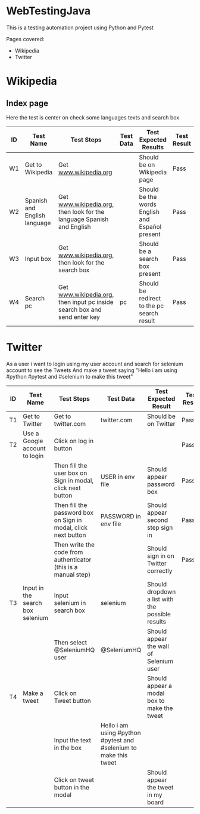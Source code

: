 # WebTestingJava

This is a testing automation project using Python and Pytest

Pages covered:

- Wikipedia
- Twitter

# Wikipedia

## Index page

Here the test is center on check some languages texts and search box

| ID | Test Name                    | Test Steps                                                                | Test Data | Test Expected Results                           | Test Result |
|----|------------------------------|---------------------------------------------------------------------------|-----------|-------------------------------------------------|-------------|
| W1 | Get to Wikipedia             | Get www.wikipedia.org                                                     |           | Should be on Wikipedia page                     | Pass        |
| W2 | Spanish and English language | Get www.wikipedia.org, then look for the language Spanish and English     |           | Should be the words English and Español present | Pass        |
| W3 | Input box                    | Get www.wikipedia.org, then look for the search box                       |           | Should be a search box present                  | Pass        |
| W4 | Search pc                    | Get www.wikipedia.org, then input pc inside search box and send enter key | pc        | Should be redirect to the pc search result      | Pass        |


# Twitter

As a user i want to login using my user account and search for selenium account to see the Tweets
And make a tweet saying "Hello i am using #python #pytest and #selenium to make this tweet"

| ID | Test Name                        | Test Steps                                                     | Test Data                                                         | Test Expected Result                             | Test Result |
|----|----------------------------------|----------------------------------------------------------------|-------------------------------------------------------------------|--------------------------------------------------|-------------|
| T1 | Get to Twitter                   | Get to twitter.com                                             | twitter.com                                                       | Should be on Twitter                             | Passed      |
| T2 | Use a Google account to login    | Click on log in button                                         |                                                                   |                                                  | Passed      |
|    |                                  | Then fill the user box on Sign in modal, click next button     | USER in env file                                                  | Should appear password box                       | Passed      |
|    |                                  | Then fill the password box on Sign in modal, click next button | PASSWORD in env file                                              | Should appear second step sign in                | Passed      |
|    |                                  | Then write the code from authenticator (this is a manual step) |                                                                   | Should sign in on Twitter correctly              | Passed      |
| T3 | Input in the search box selenium | Input selenium in search box                                   | selenium                                                          | Should dropdown a list with the possible results |             |
|    |                                  | Then select @SeleniumHQ user                                   | @SeleniumHQ                                                       | Should appear the wall of Selenium user          |             |
| T4 | Make a tweet                     | Click on Tweet button                                          |                                                                   | Should appear a modal box to make the tweet      |             |
|    |                                  | Input the text in the box                                      | Hello i am using #python #pytest and #selenium to make this tweet |                                                  |             |
|    |                                  | Click on tweet button in the modal                             |                                                                   | Should appear the tweet in my board              |             |
